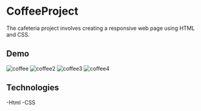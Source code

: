 # CoffeeProject
The cafeteria project involves creating a responsive web page using HTML and CSS. 


## Demo
![coffee](https://github.com/Mayakuntlaanitha/CoffeeProject/assets/156880599/7f0ddc50-9147-4fc8-a9ee-29ff4851c048)
![coffee2](https://github.com/Mayakuntlaanitha/CoffeeProject/assets/156880599/3dfdcda8-3afd-49fb-8d57-26d10042d6b6)
![coffee3](https://github.com/Mayakuntlaanitha/CoffeeProject/assets/156880599/6574bcae-5b18-4514-8fd9-a10fa276059f)
![coffee4](https://github.com/Mayakuntlaanitha/CoffeeProject/assets/156880599/24db93c3-f982-4eed-ad67-0f4bb73ef439)

## Technologies
-Html
-CSS
